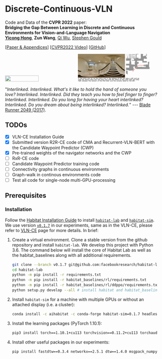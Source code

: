 # Discrete-Continuous-VLN
Code and Data of the **CVPR 2022** paper: <br>**Bridging the Gap Between Learning in Discrete and Continuous Environments for Vision-and-Language Navigation**<br>
[**Yicong Hong**](http://www.yiconghong.me/), **Zun Wang**, [Qi Wu](http://www.qi-wu.me/), [Stephen Gould](http://users.cecs.anu.edu.au/~sgould/)<br>

[[Paper & Appendices](https://arxiv.org/abs/2203.02764)] [[CVPR2022 Video](https://www.youtube.com/watch?v=caFGVwwSQbg)] [[GitHub](https://github.com/YicongHong/Discrete-Continuous-VLN)]

<p align="left">
<img src="./figures/traj_0.gif" width="47%" height="47%"/>
<img src="./figures/traj_1.gif" width="47%" height="47%"/>
</p>

"*Interlinked. Interlinked. What's it like to hold the hand of someone you love? Interlinked. Interlinked. Did they teach you how to feel finger to finger? Interlinked. Interlinked. Do you long for having your heart interlinked? Interlinked. Do you dream about being interlinked? Interlinked.*" --- [Blade Runner 2049 (2017)](https://www.imdb.com/title/tt1856101/).

<!-- "*Maybe it means something more - something we can't yet understand... I'm drawn across the universe to someone... Love is the one thing we're capable of perceiving that transcends dimensions of time and space. Maybe we should trust that, even if we can't understand it.*" --- [Interstellar (2014)](https://www.imdb.com/title/tt0816692/). -->

## TODOs
- [x] VLN-CE Installation Guide
- [x] Submitted version R2R-CE code of CMA and Recurrent-VLN-BERT with the Candidate Waypoint Predictor (CWP)
- [x] Pre-trained weights of the navigator networks and the CWP
- [ ] RxR-CE code
- [ ] Candidate Waypoint Predictor training code
- [ ] Connectivity graphs in continuous environments
- [ ] Graph-walk in continous environments code
- [ ] Test all code for single-node multi-GPU-processing

## Prerequisites

### Installation

Follow the [Habitat Installation Guide](https://github.com/facebookresearch/habitat-lab#installation) to install [`habitat-lab`](https://github.com/facebookresearch/habitat-lab) and [`habitat-sim`](https://github.com/facebookresearch/habitat-sim). We use version [`v0.1.7`](https://github.com/facebookresearch/habitat-lab/releases/tag/v0.1.7) in our experiments, same as in the VLN-CE, please refer to [VLN-CE](https://github.com/jacobkrantz/VLN-CE) page for more details. In brief:

1. Create a virtual environment. Clone a stable version from the github repository and install `habitat-lab`. We develop this project with Python 3.6. The command below will install the core of Habitat Lab as well as the habitat_baselines along with all additional requirements.
    ```bash
    git clone --branch v0.1.7 git@github.com:facebookresearch/habitat-lab.git
    cd habitat-lab
    python -m pip install -r requirements.txt
    python -m pip install -r habitat_baselines/rl/requirements.txt
    python -m pip install -r habitat_baselines/rl/ddppo/requirements.txt
    python setup.py develop --all # install habitat and habitat_baselines
    ```

2. Install `habitat-sim` for a machine with multiple GPUs or without an attached display (i.e. a cluster):
    ```bash
    conda install -c aihabitat -c conda-forge habitat-sim=0.1.7 headless
    ```

3. Install the learning packages (PyTorch 1.10.1):
    ```bash
    pip3 install torch==1.10.1+cu113 torchvision==0.11.2+cu113 torchaudio==0.10.1+cu113 -f https://download.pytorch.org/whl/cu113/torch_stable.html
    ```
      
4. Install other useful packages in our experiments:
    ```bash
    pip install fastdtw==0.3.4 networkx==2.5.1 dtw==1.4.0 msgpack_numpy==0.4.7.1 jsonlines==2.0.0
    ```

